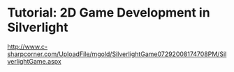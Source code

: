 <!--
id: 184125448
link: http://kevinisom.info/post/184125448/tutorial-2d-game-development-in-silverlight
slug: tutorial-2d-game-development-in-silverlight
date: Thu Sep 10 2009 13:38:13 GMT+1200 (NZST)
raw: {"blog_name":"kevinisom","id":184125448,"post_url":"http://kevinisom.info/post/184125448/tutorial-2d-game-development-in-silverlight","slug":"tutorial-2d-game-development-in-silverlight","type":"link","date":"2009-09-10 01:38:13 GMT","timestamp":1252546693,"state":"published","format":"html","reblog_key":"jVPlW7ay","tags":[],"short_url":"http://tmblr.co/Zw68YyA_OW8","highlighted":[],"feed_item":"http://www.c-sharpcorner.com/UploadFile/mgold/SilverlightGame07292008174708PM/SilverlightGame.aspx","from_feed_id":"650234","note_count":0,"title":"Tutorial: 2D Game Development in Silverlight","url":"http://www.c-sharpcorner.com/UploadFile/mgold/SilverlightGame07292008174708PM/SilverlightGame.aspx","description":""}
publish: 2009-09-010
tags: 
title: Tutorial: 2D Game Development in Silverlight
-->


Tutorial: 2D Game Development in Silverlight
============================================

<http://www.c-sharpcorner.com/UploadFile/mgold/SilverlightGame07292008174708PM/SilverlightGame.aspx>

